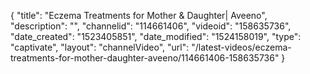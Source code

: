 {
    "title": "Eczema Treatments for Mother & Daughter| Aveeno",
    "description": "",
    "channelid": "114661406",
    "videoid": "158635736",
    "date_created": "1523405851",
    "date_modified": "1524158019",
    "type": "captivate",
    "layout": "channelVideo",
    "url": "\/latest-videos\/eczema-treatments-for-mother-daughter-aveeno\/114661406-158635736"
}